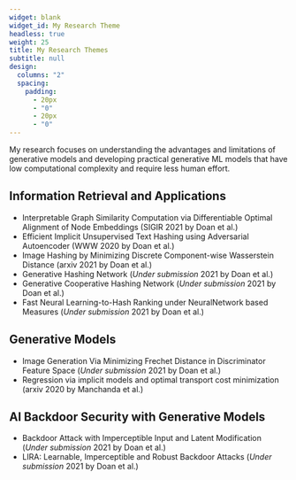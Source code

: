```yaml
---
widget: blank
widget_id: My Research Theme
headless: true
weight: 25
title: My Research Themes
subtitle: null
design:
  columns: "2"
  spacing:
    padding:
      - 20px
      - "0"
      - 20px
      - "0"
---
```

My research focuses on understanding the advantages and limitations of generative models and developing practical generative ML models that have low computational complexity and require less human effort. 

## Information Retrieval and Applications

* Interpretable Graph Similarity Computation via Differentiable Optimal Alignment of Node Embeddings (SIGIR 2021 by Doan et al.)
* Efficient Implicit Unsupervised Text Hashing using Adversarial Autoencoder (WWW 2020 by Doan et al.)
* Image Hashing by Minimizing Discrete Component-wise Wasserstein Distance (arxiv 2021 by Doan et al.)
* Generative Hashing Network (*Under submission* 2021 by Doan et al.)
* Generative Cooperative Hashing Network (*Under submission* 2021 by Doan et al.)
* Fast Neural Learning-to-Hash Ranking under NeuralNetwork based Measures  (*Under submission* 2021 by Doan et al.)

## Generative Models

* Image Generation Via Minimizing Frechet Distance in Discriminator Feature Space (*Under submission* 2021 by Doan et al.)
* Regression via implicit models and optimal transport cost minimization (arxiv 2020 by Manchanda et al.)

## AI Backdoor Security with Generative Models

* Backdoor Attack with Imperceptible Input and Latent Modification (*Under submission* 2021 by Doan et al.)
* LIRA: Learnable, Imperceptible and Robust Backdoor Attacks (*Under submission* 2021 by Doan et al.)



